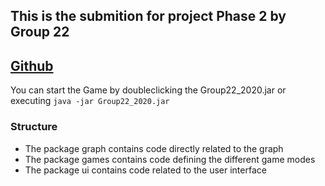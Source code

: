 ## This is the submition for project Phase 2 by Group 22
[Github](https://github.com/janmueck/Group22_2020)
---
You can start the Game by doubleclicking the Group22_2020.jar or executing ```java -jar Group22_2020.jar``` 
### Structure
+ The package graph contains code directly related to the graph 
+ The package games contains code defining the different game modes 
+ The package ui contains code related to the user interface